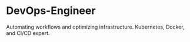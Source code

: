 # DevOps-Engineer
Automating workflows and optimizing infrastructure. Kubernetes, Docker, and CI/CD expert.
